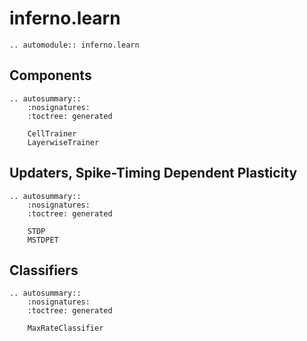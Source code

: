 # inferno.learn

```{eval-rst}
.. automodule:: inferno.learn
```

## Components
```{eval-rst}
.. autosummary::
    :nosignatures:
    :toctree: generated

    CellTrainer
    LayerwiseTrainer
```

## Updaters, Spike-Timing Dependent Plasticity
```{eval-rst}
.. autosummary::
    :nosignatures:
    :toctree: generated

    STDP
    MSTDPET
```

## Classifiers
```{eval-rst}
.. autosummary::
    :nosignatures:
    :toctree: generated

    MaxRateClassifier
```